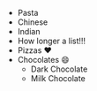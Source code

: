 - Pasta
- Chinese
- Indian
- How longer a list!!!
- Pizzas :heart:
- Chocolates :smile:
  - Dark Chocolate 
  - Milk Chocolate
